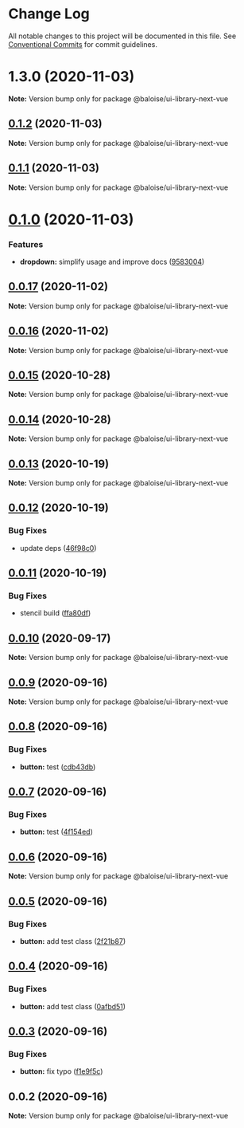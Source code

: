 # Change Log

All notable changes to this project will be documented in this file.
See [Conventional Commits](https://conventionalcommits.org) for commit guidelines.

# 1.3.0 (2020-11-03)

**Note:** Version bump only for package @baloise/ui-library-next-vue





## [0.1.2](https://github.com/baloise/ui-library-next/compare/@baloise/ui-library-next-vue@0.1.1...@baloise/ui-library-next-vue@0.1.2) (2020-11-03)

**Note:** Version bump only for package @baloise/ui-library-next-vue





## [0.1.1](https://github.com/baloise/ui-library-next/compare/@baloise/ui-library-next-vue@0.1.0...@baloise/ui-library-next-vue@0.1.1) (2020-11-03)

**Note:** Version bump only for package @baloise/ui-library-next-vue





# [0.1.0](https://github.com/baloise/ui-library-next/compare/@baloise/ui-library-next-vue@0.0.17...@baloise/ui-library-next-vue@0.1.0) (2020-11-03)


### Features

* **dropdown:** simplify usage and improve docs ([9583004](https://github.com/baloise/ui-library-next/commit/958300485c8720831bdd2f4a0ec3850b10f55ab5))





## [0.0.17](https://github.com/baloise/ui-library-next/compare/@baloise/ui-library-next-vue@0.0.16...@baloise/ui-library-next-vue@0.0.17) (2020-11-02)

**Note:** Version bump only for package @baloise/ui-library-next-vue





## [0.0.16](https://github.com/baloise/ui-library-next/compare/@baloise/ui-library-next-vue@0.0.15...@baloise/ui-library-next-vue@0.0.16) (2020-11-02)

**Note:** Version bump only for package @baloise/ui-library-next-vue





## [0.0.15](https://github.com/baloise/ui-library-next/compare/@baloise/ui-library-next-vue@0.0.14...@baloise/ui-library-next-vue@0.0.15) (2020-10-28)

**Note:** Version bump only for package @baloise/ui-library-next-vue





## [0.0.14](https://github.com/baloise/ui-library-next/compare/@baloise/ui-library-next-vue@0.0.13...@baloise/ui-library-next-vue@0.0.14) (2020-10-28)

**Note:** Version bump only for package @baloise/ui-library-next-vue





## [0.0.13](https://github.com/baloise/ui-library-next/compare/@baloise/ui-library-next-vue@0.0.12...@baloise/ui-library-next-vue@0.0.13) (2020-10-19)

**Note:** Version bump only for package @baloise/ui-library-next-vue





## [0.0.12](https://github.com/baloise/ui-library-next/compare/@baloise/ui-library-next-vue@0.0.11...@baloise/ui-library-next-vue@0.0.12) (2020-10-19)


### Bug Fixes

* update deps ([46f98c0](https://github.com/baloise/ui-library-next/commit/46f98c04ea284e03e5573fabea2bc1392db6742e))





## [0.0.11](https://github.com/baloise/ui-library-next/compare/@baloise/ui-library-next-vue@0.0.10...@baloise/ui-library-next-vue@0.0.11) (2020-10-19)


### Bug Fixes

* stencil build ([ffa80df](https://github.com/baloise/ui-library-next/commit/ffa80df4d3a9f7e8dc30dff97567682e29b9b6d7))





## [0.0.10](https://github.com/baloise/ui-library-next/compare/@baloise/ui-library-next-vue@0.0.9...@baloise/ui-library-next-vue@0.0.10) (2020-09-17)

**Note:** Version bump only for package @baloise/ui-library-next-vue





## [0.0.9](https://github.com/baloise/ui-library-next/compare/@baloise/ui-library-next-vue@0.0.8...@baloise/ui-library-next-vue@0.0.9) (2020-09-16)

**Note:** Version bump only for package @baloise/ui-library-next-vue





## [0.0.8](https://github.com/baloise/ui-library-next/compare/@baloise/ui-library-next-vue@0.0.7...@baloise/ui-library-next-vue@0.0.8) (2020-09-16)


### Bug Fixes

* **button:** test ([cdb43db](https://github.com/baloise/ui-library-next/commit/cdb43dbff9cd55f4be58a9663b4df0d3d6b09675))





## [0.0.7](https://github.com/baloise/ui-library-next/compare/@baloise/ui-library-next-vue@0.0.6...@baloise/ui-library-next-vue@0.0.7) (2020-09-16)


### Bug Fixes

* **button:** test ([4f154ed](https://github.com/baloise/ui-library-next/commit/4f154ed36c495d3f0a9f664733db6658d3091cbb))





## [0.0.6](https://github.com/baloise/ui-library-next/compare/@baloise/ui-library-next-vue@0.0.5...@baloise/ui-library-next-vue@0.0.6) (2020-09-16)

**Note:** Version bump only for package @baloise/ui-library-next-vue





## [0.0.5](https://github.com/baloise/ui-library-next/compare/@baloise/ui-library-next-vue@0.0.4...@baloise/ui-library-next-vue@0.0.5) (2020-09-16)


### Bug Fixes

* **button:** add test class ([2f21b87](https://github.com/baloise/ui-library-next/commit/2f21b87eb61dae4ec25bb06b38530b4d3ebe1275))





## [0.0.4](https://github.com/baloise/ui-library-next/compare/@baloise/ui-library-next-vue@0.0.3...@baloise/ui-library-next-vue@0.0.4) (2020-09-16)


### Bug Fixes

* **button:** add test class ([0afbd51](https://github.com/baloise/ui-library-next/commit/0afbd510e5036074c427e86ca68f0bc0bb072052))





## [0.0.3](https://github.com/baloise/ui-library-next/compare/@baloise/ui-library-next-vue@0.0.2...@baloise/ui-library-next-vue@0.0.3) (2020-09-16)


### Bug Fixes

* **button:** fix typo ([f1e9f5c](https://github.com/baloise/ui-library-next/commit/f1e9f5c9c380894fc3faf81d07cd6760365f0d78))





## 0.0.2 (2020-09-16)

**Note:** Version bump only for package @baloise/ui-library-next-vue
